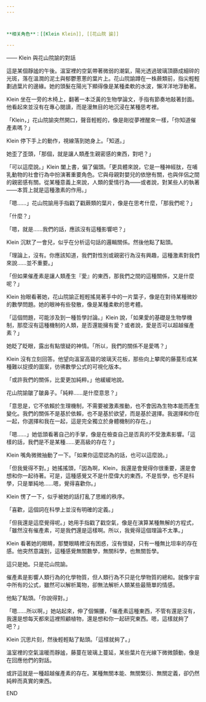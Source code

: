 ```yaml
---
---



**相关角色**：[[Klein Klein]], [[花山院 諭]]

---
```


—— Klein 與花山院諭的對話

這是某個靜謐的午後。溫室裡的空氣帶著微弱的潮氣，陽光透過玻璃頂篩成細碎的光斑，落在溫潤的泥土與郁鬱蔥蔥的葉片上。花山院諭蹲在一株蕨類前，指尖輕輕劃過葉片的邊緣。她的頭髮在陽光下顯得像是某種柔軟的水波，懶洋洋地浮動著。

Klein 坐在一旁的木椅上，翻著一本泛黃的生物學論文，手指有節奏地敲著封面。他看起來並沒有在專心閱讀，而是漫無目的地沉浸在某種思考裡。

「Klein，」花山院諭突然開口，聲音輕輕的，像是剛從夢裡醒來一樣，「你知道催產素嗎？」

Klein 停下手上的動作，視線落到她身上。「知道。」

她歪了歪頭，「那個，就是讓人類產生親密感的東西，對吧？」

「可以這麼說。」Klein 闔上書，偏了偏頭。「更具體來說，它是一種神經肽，在哺乳動物的社會行為中扮演著重要角色。它與母親對嬰兒的依戀有關，也與伴侶之間的親密感有關。從某種意義上來說，人類的愛情行為——或者說，對某些人的執著——本質上就是這種激素的作用。」

「嗯……」花山院諭用手指戳了戳蕨類的葉片，像是在思考什麼，「那我們呢？」

「什麼？」

「嗯，就是……我們的話，應該沒有這種影響吧？」

Klein 沉默了一會兒，似乎在分析這句話的邏輯關係。然後他點了點頭。

「理論上，沒有。你應該知道，我們對性別或親密行為沒有興趣，這種激素對我們來說……並不重要。」

「但如果催產素是讓人類產生『愛』的東西，那我們之間的這種關係，又是什麼呢？」

Klein 抬眼看著她，花山院諭正輕輕搖晃著手中的一片葉子，像是在對待某種微妙的數學問題。她的眼神有些發散，像是某種柔軟的思考體。

「這個問題，可能涉及到一種哲學討論。」Klein 說，「如果愛的基礎是生物學機制，那麼沒有這種機制的人類，是否還能擁有愛？或者說，愛是否可以超越催產素？」

她眨了眨眼，露出有點懷疑的神情。「所以，我們的關係不是愛嗎？」

Klein 沒有立刻回答。他望向溫室高聳的玻璃天花板，那些向上攀爬的藤蔓形成某種難以捉摸的圖案，彷彿數學公式的可視化版本。

「或許我們的關係，比愛更加純粹。」他緩緩地說。

花山院諭皺了皺鼻子。「純粹……是什麼意思？」

「意思是，它不依賴於生理機制，不需要被激素推動，也不會因為生物本能而產生變化。我們的關係不是基於依賴，也不是基於欲望，而是基於選擇。我選擇和你在一起，你選擇和我在一起，這是完全獨立於身體機制的存在。」

「嗯……」她低頭看著自己的手掌，像是在檢查自己是否真的不受激素影響。「這樣的話，我們是不是某種……更高級的存在？」

Klein 嘴角微微抽動了一下。「如果你這麼認為的話，也可以這麼說。」

「但我覺得不對。」她搖搖頭，「因為啊，Klein，我還是會覺得你很重要，還是會想和你一起待著。可是，這種感覺又不是什麼偉大的東西，不是哲學，也不是科學，只是單純地……嗯，覺得喜歡你。」

Klein 愣了一下，似乎被她的話打亂了思維的秩序。

「喜歡，這個詞在科學上並沒有明確的定義。」

「但我還是這麼覺得呢。」她用手指戳了戳空氣，像是在演算某種無解的方程式，「雖然沒有催產素，可是我們還是這樣啊。所以，我覺得這個理論不太準。」

Klein 看著她的眼睛，那雙眼睛裡沒有困惑，沒有懷疑，只有一種無比坦率的存在感。他突然意識到，這種感覺無關數學，無關科學，也無關哲學。

這只是她。只是花山院諭。

催產素是影響人類行為的化學物質，但人類行為不只是化學物質的總和。就像宇宙中所有的公式，雖然可以解析萬物，卻無法解析人類某些最簡單的情感。

他點了點頭。「你說得對。」

「嗯……所以啊，」她站起來，伸了個懶腰，「催產素這種東西，不管有還是沒有，我還是想每天都來這裡照顧植物，還是想和你一起研究東西。嗯，這樣就夠了吧？」

Klein 沉思片刻，然後輕輕點了點頭。「這樣就夠了。」

溫室裡的空氣溫暖而靜謐，藤蔓在玻璃上蔓延，某些葉片在光線下微微顫動，像是在回應他們的對話。

或許這就是一種超越催產素的存在。某種無關本能、無關繁衍、無關定義，卻仍然純粹而真實的東西。

END